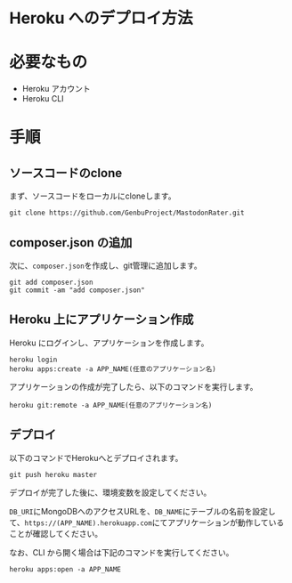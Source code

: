 # Heroku へのデプロイ方法
# 必要なもの
- Heroku アカウント
- Heroku CLI

# 手順
## ソースコードのclone
まず、ソースコードをローカルにcloneします。
```
git clone https://github.com/GenbuProject/MastodonRater.git
```

## composer.json の追加

次に、`composer.json`を作成し、git管理に追加します。

```
git add composer.json
git commit -am "add composer.json"
```

## Heroku 上にアプリケーション作成

Heroku にログインし、アプリケーションを作成します。

```
heroku login
heroku apps:create -a APP_NAME(任意のアプリケーション名)
```

アプリケーションの作成が完了したら、以下のコマンドを実行します。

```
heroku git:remote -a APP_NAME(任意のアプリケーション名)
```

## デプロイ

以下のコマンドでHerokuへとデプロイされます。

```
git push heroku master
```

デプロイが完了した後に、環境変数を設定してください。

`DB_URI`にMongoDBへのアクセスURLを、`DB_NAME`にテーブルの名前を設定して、`https://(APP_NAME).herokuapp.com`にてアプリケーションが動作していることが確認してください。

なお、CLI から開く場合は下記のコマンドを実行してください。

```
heroku apps:open -a APP_NAME
```
